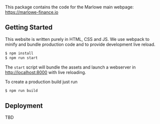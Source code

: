 This package contains the code for the Marlowe main webpage: https://marlowe-finance.io

## Getting Started

This website is written purely in HTML, CSS and JS. We use webpack to minify and bundle production code and to provide development live reload.

```bash
$ npm install
$ npm run start
```

The `start` script will bundle the assets and launch a webserver in [http://localhost:8000](http://localhost:8000) with live reloading.

To create a production build just run

```bash
$ npm run build
```

## Deployment
TBD
